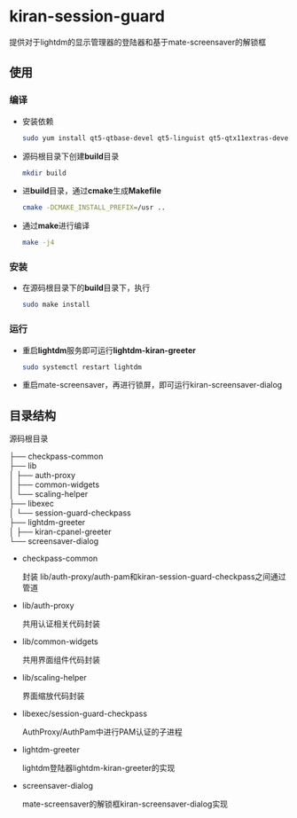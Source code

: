 # kiran-session-guard

提供对于lightdm的显示管理器的登陆器和基于mate-screensaver的解锁框

## 使用

### 编译

- 安装依赖

  ```bash
  sudo yum install qt5-qtbase-devel qt5-linguist qt5-qtx11extras-devel kiranwidgets-qt5-devel kiran-log-qt5-devel libXtst-devel libX11-devel libXrandr-devel libXcursor-devel libXfixes-devel kiran-cc-daemon-devel glib2-devel kiran-biometrics-devel 
  ```

- 源码根目录下创建**build**目录

  ```bash
  mkdir build
  ```

- 进**build**目录，通过**cmake**生成**Makefile**

  ```bash
  cmake -DCMAKE_INSTALL_PREFIX=/usr ..
  ```

- 通过**make**进行编译

  ```bash
  make -j4
  ```

### 安装

- 在源码根目录下的**build**目录下，执行

  ```bash
  sudo make install
  ```

### 运行

- 重启**lightdm**服务即可运行**lightdm-kiran-greeter**

  ```bash
  sudo systemctl restart lightdm
  ```

- 重启mate-screensaver，再进行锁屏，即可运行kiran-screensaver-dialog

## 目录结构

源码根目录

├── checkpass-common  
├── lib  
│   ├── auth-proxy  
│   ├── common-widgets  
│   └── scaling-helper  
├── libexec  
│   └── session-guard-checkpass  
├── lightdm-greeter  
│   ├── kiran-cpanel-greeter  
└── screensaver-dialog



- checkpass-common

  封装 lib/auth-proxy/auth-pam和kiran-session-guard-checkpass之间通过管道

- lib/auth-proxy

  共用认证相关代码封装

- lib/common-widgets

  共用界面组件代码封装

- lib/scaling-helper

  界面缩放代码封装

- libexec/session-guard-checkpass

  AuthProxy/AuthPam中进行PAM认证的子进程

- lightdm-greeter

  lightdm登陆器lightdm-kiran-greeter的实现

- screensaver-dialog

  mate-screensaver的解锁框kiran-screensaver-dialog实现